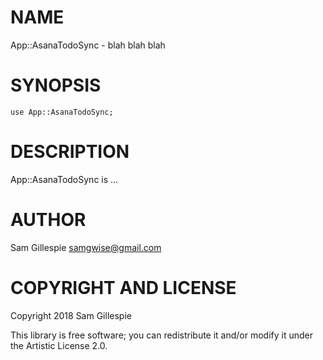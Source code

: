 NAME
====

App::AsanaTodoSync - blah blah blah

SYNOPSIS
========

    use App::AsanaTodoSync;

DESCRIPTION
===========

App::AsanaTodoSync is ...

AUTHOR
======

Sam Gillespie <samgwise@gmail.com>

COPYRIGHT AND LICENSE
=====================

Copyright 2018 Sam Gillespie

This library is free software; you can redistribute it and/or modify it under the Artistic License 2.0.

